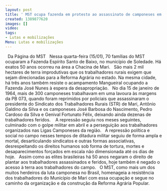 ```yaml
---
layout: post
title: ' MST ocupa fazenda em protesto ao assassinato de camponeses em PB'
created: 1389877620
images: []
video: 
tags:
- Lutas e mobilizações
Menu: Lutas e mobilizações
---
```



 
Da Página do MST
 
Nessa quarta-feira (15/01), 70 famílias do MST ocuparam a Fazenda Espírito Santo de Baixo, no município de Soledade. Há exatos 50 anos ocorreu na área a Chacina de Mari.
 
São mais 2 mil hectares de terra improdutivas que os trabalhadores rurais exigem que sejam direcionadas para a Reforma Agrária no estado. Na mesma cidade, há três anos também resiste o acampamento Mangueiral ocupando a Fazenda José Nunes à espera da desapropriação.
 
No dia 15 de janeiro de 1964, mais de 300 camponeses trabalhavam em uma lavoura às margens da PB 073, quando foram reprimidos por policiais que assassinaram o presidente do Sindicato dos Trabalhadores Rurais (STR) de Mari, Antônio Galdino da Silva e os camponeses José Barbosa do Nascimento, Pedro Cardoso da Silva e Genival Fortunato Félix, deixando ainda dezenas de trabalhadores feridos. 
 
A repressão seguiu nos meses seguintes, culminado com o golpe militar em abril e a perseguição aos trabalhadores organizados nas Ligas Camponeses da região.
 
A repressão política e social no campo nesses tempos de ditadura militar seguiu de forma ampla e mortal, desarticulando sindicatos e outras formas associativas, desrespeitando os direitos humanos sob forma de tortura, mortes e desaparecimentos forçados em escala não dimensionada até os dias de hoje.
 
Assim como as elites brasileiras há 50 anos negaram o direito de plantar aos trabalhadores assassinados e feridos, hoje também é negado o acesso à terra aos trabalhadores do campo.
 
O MST, como mais um dos muitos herdeiros da luta camponesa no Brasil, homenageia a resistência dos trabalhadores do Município de Mari com essa ocupação e segue no caminho da organização e da construção da Reforma Agrária Popular.
 
 
